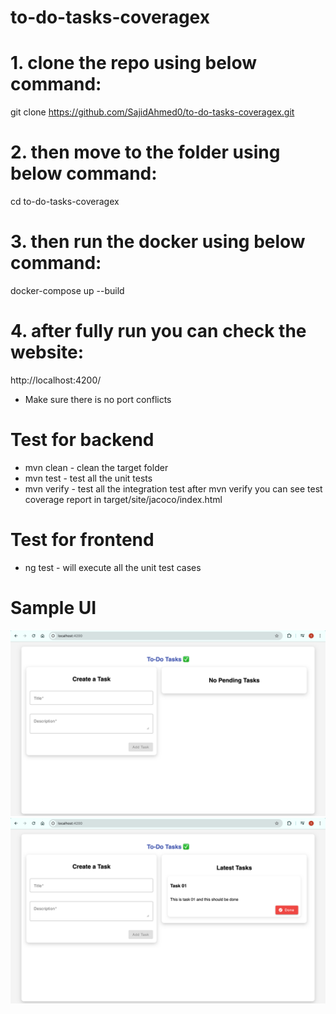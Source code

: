 # to-do-tasks-coveragex

# 1. clone the repo using below command:

git clone https://github.com/SajidAhmed0/to-do-tasks-coveragex.git

# 2. then move to the folder using below command:

cd to-do-tasks-coveragex

# 3. then run the docker using below command:

docker-compose up --build

# 4. after fully run you can check the website:

http://localhost:4200/

- Make sure there is no port conflicts

# Test for backend

- mvn clean - clean the target folder
- mvn test - test all the unit tests
- mvn verify - test all the integration test
  after mvn verify you can see test coverage report in target/site/jacoco/index.html

# Test for frontend

- ng test - will execute all the unit test cases

# Sample UI

<img src="./images/img1.png">

<img src="./images/img2.png">
